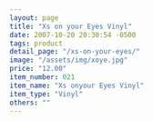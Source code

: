```yaml
---
layout: page
title: "Xs on your Eyes Vinyl"
date: 2007-10-20 20:30:54 -0500
tags: product
detail_page: "/xs-on-your-eyes/"
image: "/assets/img/xoye.jpg"
price: "12.00"
item_number: 021
item_name: "Xs onyour Eyes Vinyl"
item_type: "Vinyl"
others: ""
---
```

